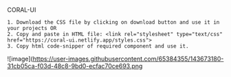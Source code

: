 CORAL-UI

    1. Download the CSS file by clicking on download button and use it in your projects OR
    2. Copy and paste in HTML file: <link rel="stylesheet" type="text/css" href="https://coral-ui.netlify.app/styles.css">
	3. Copy html code-snipper of required component and use it.



![image](https://user-images.githubusercontent.com/65384355/143673180-31cb05ca-f03d-48c8-9bd0-ecfac70ce693.png
